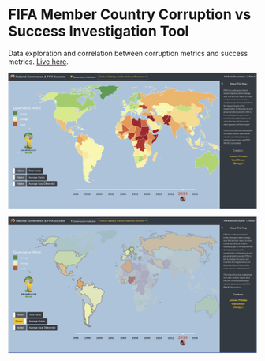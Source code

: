 # FIFA Member Country Corruption vs Success Investigation Tool

Data exploration and correlation between corruption metrics and success metrics. [Live here](https://adp6729.github.io/fifaCorruption/#).

![a](/img/fifa_20200218a.png)


![b](/img/fifa_20200218b.png)
